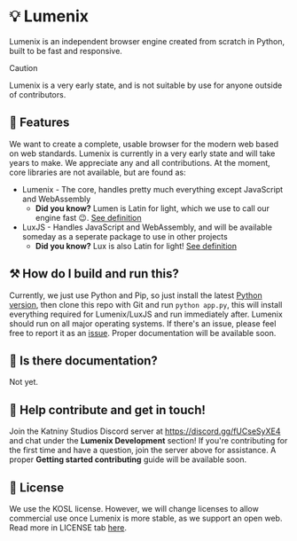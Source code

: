# 💡 Lumenix
Lumenix is an independent browser engine created from scratch in Python, built to be fast and responsive.
> [!CAUTION]
> Lumenix is a very early state, and is not suitable by use for anyone outside of contributors.

## 🔎 Features
We want to create a complete, usable browser for the modern web based on web standards.
Lumenix is currently in a very early state and will take years to make. We appreciate any and all contributions.
At the moment, core libraries are not available, but are found as:
* Lumenix - The core, handles pretty much everything except JavaScript and WebAssembly
   - **Did you know?** Lumen is Latin for light, which we use to call our engine fast 😉. <a href="https://en.wiktionary.org/wiki/lumen" target="_blank">See definition</a>
* LuxJS - Handles JavaScript and WebAssembly, and will be available someday as a seperate package to use in other projects
   - **Did you know?** Lux is also Latin for light! <a href="https://en.wiktionary.org/wiki/lux" target="_blank">See definition</a>

## ⚒️ How do I build and run this?
Currently, we just use Python and Pip, so just install the latest <a href="https://www.python.org/downloads/" target="_blank">Python version</a>, then clone this repo with Git and run `python app.py`, this will install everything required for Lumenix/LuxJS and run immediately after.
Lumenix should run on all major operating systems. If there's an issue, please feel free to report it as an <a href="https://github.com/lumabrowser/lumenix/issues">issue</a>.
Proper documentation will be available soon.

## 📖 Is there documentation?
Not yet.

## 🤚 Help contribute and get in touch!
Join the Katniny Studios Discord server at https://discord.gg/fUCseSyXE4 and chat under the **Lumenix Development** section!
If you're contributing for the first time and have a question, join the server above for assistance. A proper **Getting started contributing** guide will be available soon.

## 📃 License
We use the KOSL license.
However, we will change licenses to allow commercial use once Lumenix is more stable, as we support an open web.
Read more in LICENSE tab <a href="https://github.com/lumabrowser/lumenix/blob/main/LICENSE">here</a>.